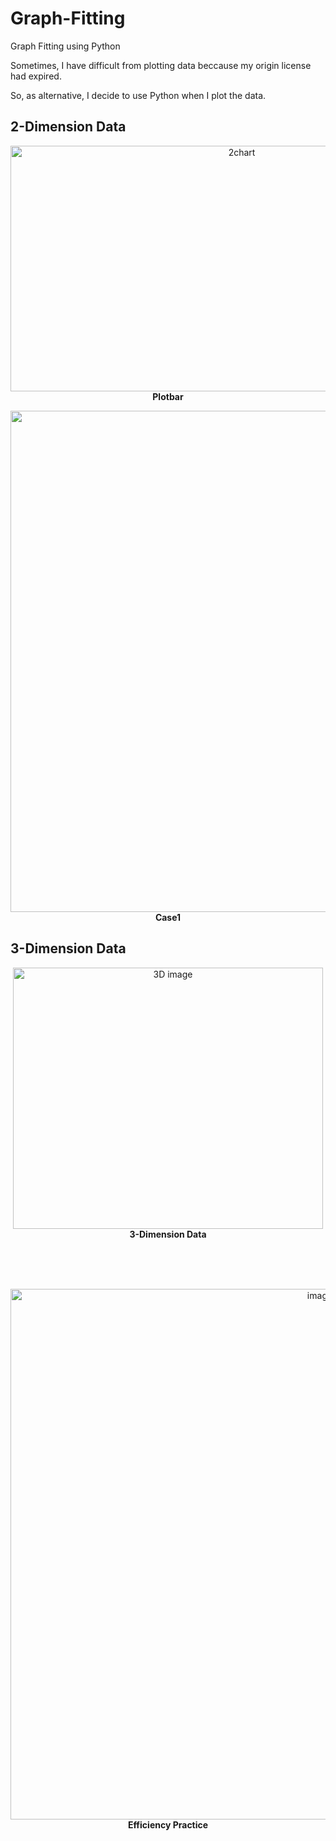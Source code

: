 # Graph-Fitting
Graph Fitting using Python

Sometimes, I have difficult from plotting data beccause my origin license had expired.

So, as alternative, I decide to use Python when I plot the data.

## 2-Dimension Data
<p align="center">
  <img width="724" height="393" alt="2chart" src="https://github.com/user-attachments/assets/f440ae28-c464-4c93-b91c-c8943eab0a79" /><br>
  <strong>Plotbar</strong>
</p>

<!-- Case1 -->
<p align="center">
  <img width="1456" height="802" alt="image" src="https://github.com/user-attachments/assets/0036c2b8-1393-48d9-b672-f51f1c21358e" /><br>
  <strong>Case1</strong>
</p>

## 3-Dimension Data 
<p align="center">
  <img width="496" height="418" alt="3D image" src="https://github.com/user-attachments/assets/fd21e029-004a-47e8-adfe-56e0abebdb9a" /><br>
  <strong>3-Dimension Data</strong>
</p>
<br>
<br>
<br>
<p align="center">
  <img width="974" height="849" alt="image" src="https://github.com/user-attachments/assets/ff6c45b0-29e0-44a6-8fc6-d6e431c16ac4" /><br>
  <strong>Efficiency Practice </strong>
</p>

